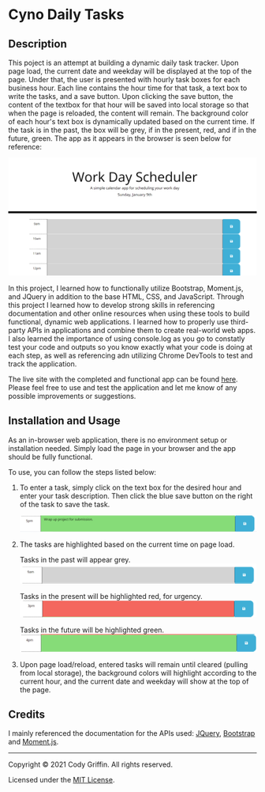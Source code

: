 # Cyno Daily Tasks

## Description

This poject is an attempt at building a dynamic daily task tracker. Upon page load, the current date and weekday will be displayed at the top of the page. Under that, the user is presented with hourly task boxes for each business hour. Each line contains the hour time for that task, a text box to write the tasks, and a save button. Upon clicking the save button, the content of the textbox for that hour will be saved into local storage so that when the page is reloaded, the content will remain. The background color of each hour's text box is dynamically updated based on the current time. If the task is in the past, the box will be grey, if in the present, red, and if in the future, green. The app as it appears in the browser is seen below for reference:

![screenshot of task tracker](assets/images/app-screenshot.png) 

In this project, I learned how to functionally utilize Bootstrap, Moment.js, and JQuery in addition to the base HTML, CSS, and JavaScript. Through this project I learned how to develop strong skills in referencing documentation and other online resources when using these tools to build functional, dynamic web applications. I learned how to properly use third-party APIs in applications and combine them to create real-world web apps. I also learned the importance of using console.log as you go to constatly test your code and outputs so you know exactly what your code is doing at each step, as well as referencing adn utilizing Chrome DevTools to test and track the application.

The live site with the completed and functional app can be found [here](https://cynogriffin.github.io/cyno-daily-tasks/). Please feel free to use and test the application and let me know of any possible improvements or suggestions.

## Installation and Usage

As an in-browser web application, there is no environment setup or installation needed. Simply load the page in your browser and the app should be fully functional.

To use, you can follow the steps listed below:

1. To enter a task, simply click on the text box for the desired hour and enter your task description. Then click the blue save button on the right of the task to save the task.

    ![saved task](assets/images/saved-task.png)

2. The tasks are highlighted based on the current time on page load.

    Tasks in the past will appear grey.
        ![past task](assets/images/past-task.png)

    Tasks in the present will be highlighted red, for urgency.
        ![present task](assets/images/present-task.png)

    Tasks in the future will be highlighted green.
        ![future task](assets/images/future-task.png)

3. Upon page load/reload, entered tasks will remain until cleared (pulling from local storage), the background colors will highlight according to the current hour, and the current date and weekday will show at the top of the page.

## Credits

I mainly referenced the documentation for the APIs used: [JQuery](https://api.jquery.com/), [Bootstrap](https://getbootstrap.com/docs/4.3/getting-started/introduction/) and [Moment.js](https://momentjs.com/docs/).

---
Copyright &copy; 2021 Cody Griffin. All rights reserved.

Licensed under the [MIT License](LICENSE.txt).